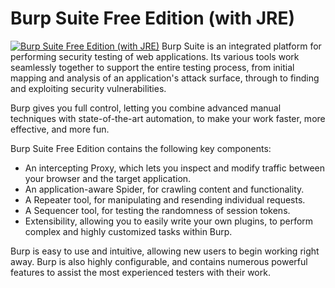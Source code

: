 # Burp Suite Free Edition (with JRE)
[![Burp Suite Free Edition (with JRE)](https://img.shields.io/badge/chocolatey-burp--suite--free--edition--with--jre-%23333.svg)](https://chocolatey.org/packages/burp-suite-free-edition-with-jre/)
Burp Suite is an integrated platform for performing security testing of web applications. Its various tools work seamlessly together to support the entire testing process, from initial mapping and analysis of an application's attack surface, through to finding and exploiting security vulnerabilities.

Burp gives you full control, letting you combine advanced manual techniques with state-of-the-art automation, to make your work faster, more effective, and more fun.

Burp Suite Free Edition contains the following key components:
* An intercepting Proxy, which lets you inspect and modify traffic between your browser and the target application.
* An application-aware Spider, for crawling content and functionality.
* A Repeater tool, for manipulating and resending individual requests.
* A Sequencer tool, for testing the randomness of session tokens.
* Extensibility, allowing you to easily write your own plugins, to perform complex and highly customized tasks within Burp.

Burp is easy to use and intuitive, allowing new users to begin working right away. Burp is also highly configurable, and contains numerous powerful features to assist the most experienced testers with their work.
